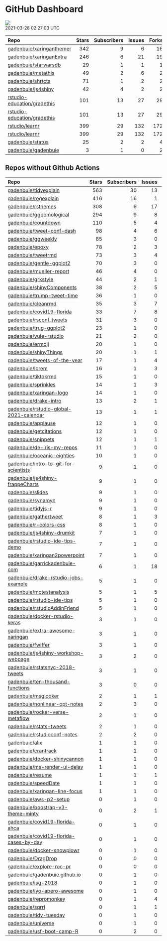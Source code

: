 GitHub Dashboard
================

![](https://github.com/gadenbuie/status/workflows/Render%20Status/badge.svg)  
2021-03-28 02:27:03 UTC

| Repo                                                                          | Stars | Subscribers | Issues | Forks | Status                                                                                                                                                       | Commit                                                                                                                                                                                         |
| :---------------------------------------------------------------------------- | ----: | ----------: | -----: | ----: | :----------------------------------------------------------------------------------------------------------------------------------------------------------- | :--------------------------------------------------------------------------------------------------------------------------------------------------------------------------------------------- |
| [gadenbuie/xaringanthemer](https://github.com/gadenbuie/xaringanthemer)       |   342 |           9 |      6 |    16 | [![](https://github.com/gadenbuie/xaringanthemer/workflows/tic/badge.svg)](https://github.com/gadenbuie/xaringanthemer/actions/runs/692059963)               | <a href="https://github.com/gadenbuie/xaringanthemer/commit/dd577766840430c02fb602e13f413160f61eb64d" title="v0.3.3">dd5777</a>                                                                |
| [gadenbuie/xaringanExtra](https://github.com/gadenbuie/xaringanExtra)         |   246 |           6 |     21 |    19 | [![](https://github.com/gadenbuie/xaringanExtra/workflows/tic/badge.svg)](https://github.com/gadenbuie/xaringanExtra/actions/runs/694119837)                 | <a href="https://github.com/gadenbuie/xaringanExtra/commit/516bb5e8e7794e51d0c02fb4fcc247883c97fdf1" title="v0.4.0">516bb5</a>                                                                 |
| [gadenbuie/starwarsdb](https://github.com/gadenbuie/starwarsdb)               |    29 |           1 |      1 |     1 | [![](https://github.com/gadenbuie/starwarsdb/workflows/tic/badge.svg)](https://github.com/gadenbuie/starwarsdb/actions/runs/670007904)                       | <a href="https://github.com/gadenbuie/starwarsdb/commit/bb52cb21155b280aa92cdd86de3c1c7b32e816bf" title="[ci] tic::update_tic() and add status update step">bb52cb</a>                         |
| [gadenbuie/metathis](https://github.com/gadenbuie/metathis)                   |    49 |           2 |      6 |     2 | [![](https://github.com/gadenbuie/metathis/workflows/tic/badge.svg)](https://github.com/gadenbuie/metathis/actions/runs/674769739)                           | <a href="https://github.com/gadenbuie/metathis/commit/7b547da65e5cd12d0d97003634ee37aa2992aeea" title="master -> main && prefix font awesome icons">7b547d</a>                                 |
| [gadenbuie/shrtcts](https://github.com/gadenbuie/shrtcts)                     |    71 |           1 |      2 |     2 | [![](https://github.com/gadenbuie/shrtcts/workflows/tic/badge.svg)](https://github.com/gadenbuie/shrtcts/actions/runs/674773134)                             | <a href="https://github.com/gadenbuie/shrtcts/commit/3a03311a030edff97e906743182b07ede88095a3" title="master -> main && Prefix font awesome icons">3a0331</a>                                  |
| [gadenbuie/js4shiny](https://github.com/gadenbuie/js4shiny)                   |    42 |           4 |      2 |     2 | [![](https://github.com/gadenbuie/js4shiny/workflows/tic/badge.svg)](https://github.com/gadenbuie/js4shiny/actions/runs/674792534)                           | <a href="https://github.com/gadenbuie/js4shiny/commit/29bd23560d8f1c8ff39db08495f8eb6fe44e30bc" title="Prefix font awesome icons">29bd23</a>                                                   |
| [rstudio-education/gradethis](https://github.com/rstudio-education/gradethis) |   101 |          13 |     27 |    29 | [![](https://github.com/rstudio-education/gradethis/workflows/R-CMD-check/badge.svg)](https://github.com/rstudio-education/gradethis/actions/runs/690621730) | <a href="https://github.com/rstudio-education/gradethis/commit/c89ce91c07c81a96ecbbea14c999d3a92eb28ab0" title="Refactor prepare_check_obj_envir() into prepare_check_env() (#238)">c89ce9</a> |
| [rstudio-education/gradethis](https://github.com/rstudio-education/gradethis) |   101 |          13 |     27 |    29 | [![](https://github.com/rstudio-education/gradethis/workflows/pkgdown/badge.svg)](https://github.com/rstudio-education/gradethis/actions/runs/690642544)     | <a href="https://github.com/rstudio-education/gradethis/commit/c89ce91c07c81a96ecbbea14c999d3a92eb28ab0" title="Refactor prepare_check_obj_envir() into prepare_check_env() (#238)">c89ce9</a> |
| [rstudio/learnr](https://github.com/rstudio/learnr)                           |   399 |          29 |    132 |   172 | [![](https://github.com/rstudio/learnr/workflows/R-CMD-check/badge.svg)](https://github.com/rstudio/learnr/actions/runs/687897364)                           | <a href="https://github.com/rstudio/learnr/commit/3d93f7fed179dbb3142f739048da20dfeca35bdd" title="Remove extraneous js file (#507)">3d93f7</a>                                                |
| [rstudio/learnr](https://github.com/rstudio/learnr)                           |   399 |          29 |    132 |   172 | [![](https://github.com/rstudio/learnr/workflows/Render%20docs/badge.svg)](https://github.com/rstudio/learnr/actions/runs/488970946)                         | <a href="https://github.com/rstudio/learnr/commit/b36e840c338f5840185e6fca4a99c25fa899d57f" title="Optionally reveal (or hide) exercise solution (#470)">b36e84</a>                            |
| [gadenbuie/status](https://github.com/gadenbuie/status)                       |    25 |           2 |      2 |     4 | [![](https://github.com/gadenbuie/status/workflows/Render%20Status/badge.svg)](https://github.com/gadenbuie/status/actions/runs/694124388)                   | <a href="https://github.com/gadenbuie/status/commit/5dcf5171915f44b6185e49eb0117b74977c74bc0" title="[status] 2021-03-27 12:23:42 UTC">5dcf51</a>                                              |
| [gadenbuie/gadenbuie](https://github.com/gadenbuie/gadenbuie)                 |     3 |           1 |      0 |     2 | [![](https://github.com/gadenbuie/gadenbuie/workflows/Metrics/badge.svg)](https://github.com/gadenbuie/gadenbuie/actions/runs/694093987)                     | <a href="https://github.com/gadenbuie/gadenbuie/commit/fba884e936c5ca376cebf3c2e25d2224bb857d62" title="Update github-metrics.svg - [Skip GitHub Action]">fba884</a>                           |

## Repos without Github Actions

| Repo                                                                                                | Stars | Subscribers | Issues | Forks |
| :-------------------------------------------------------------------------------------------------- | ----: | ----------: | -----: | ----: |
| [gadenbuie/tidyexplain](https://github.com/gadenbuie/tidyexplain)                                   |   563 |          30 |     13 |    97 |
| [gadenbuie/regexplain](https://github.com/gadenbuie/regexplain)                                     |   416 |          16 |      1 |    21 |
| [gadenbuie/rsthemes](https://github.com/gadenbuie/rsthemes)                                         |   308 |           6 |     17 |    21 |
| [gadenbuie/ggpomological](https://github.com/gadenbuie/ggpomological)                               |   294 |           9 |      8 |    18 |
| [gadenbuie/countdown](https://github.com/gadenbuie/countdown)                                       |   110 |           5 |      4 |     8 |
| [gadenbuie/tweet-conf-dash](https://github.com/gadenbuie/tweet-conf-dash)                           |    98 |           4 |      6 |    58 |
| [gadenbuie/ggweekly](https://github.com/gadenbuie/ggweekly)                                         |    85 |           3 |      0 |     8 |
| [gadenbuie/epoxy](https://github.com/gadenbuie/epoxy)                                               |    78 |           2 |      3 |     3 |
| [gadenbuie/tweetrmd](https://github.com/gadenbuie/tweetrmd)                                         |    73 |           3 |      4 |     6 |
| [gadenbuie/gentle-ggplot2](https://github.com/gadenbuie/gentle-ggplot2)                             |    70 |           3 |      0 |    13 |
| [gadenbuie/mueller-report](https://github.com/gadenbuie/mueller-report)                             |    46 |           4 |      0 |    26 |
| [gadenbuie/grkstyle](https://github.com/gadenbuie/grkstyle)                                         |    44 |           2 |      1 |     8 |
| [gadenbuie/shinyComponents](https://github.com/gadenbuie/shinyComponents)                           |    38 |           2 |      5 |     3 |
| [gadenbuie/trump-tweet-time](https://github.com/gadenbuie/trump-tweet-time)                         |    36 |           1 |      0 |     0 |
| [gadenbuie/cleanrmd](https://github.com/gadenbuie/cleanrmd)                                         |    35 |           3 |      7 |     1 |
| [gadenbuie/covid19-florida](https://github.com/gadenbuie/covid19-florida)                           |    33 |           7 |      8 |    10 |
| [gadenbuie/rsconf\_tweets](https://github.com/gadenbuie/rsconf_tweets)                              |    31 |           3 |      0 |    13 |
| [gadenbuie/trug-ggplot2](https://github.com/gadenbuie/trug-ggplot2)                                 |    23 |           1 |      0 |     5 |
| [gadenbuie/yule-rstudio](https://github.com/gadenbuie/yule-rstudio)                                 |    21 |           2 |      0 |     8 |
| [gadenbuie/ermoji](https://github.com/gadenbuie/ermoji)                                             |    20 |           1 |      0 |     1 |
| [gadenbuie/shinyThings](https://github.com/gadenbuie/shinyThings)                                   |    20 |           1 |      1 |     2 |
| [gadenbuie/tweets-of-the-year](https://github.com/gadenbuie/tweets-of-the-year)                     |    17 |           1 |      4 |     2 |
| [gadenbuie/lorem](https://github.com/gadenbuie/lorem)                                               |    16 |           1 |      3 |     1 |
| [gadenbuie/tiktokrmd](https://github.com/gadenbuie/tiktokrmd)                                       |    15 |           1 |      0 |     0 |
| [gadenbuie/sprinkles](https://github.com/gadenbuie/sprinkles)                                       |    14 |           1 |      3 |     0 |
| [gadenbuie/xaringan-logo](https://github.com/gadenbuie/xaringan-logo)                               |    14 |           1 |      0 |     7 |
| [gadenbuie/drake-intro](https://github.com/gadenbuie/drake-intro)                                   |    13 |           2 |      1 |     4 |
| [gadenbuie/rstudio-global-2021-calendar](https://github.com/gadenbuie/rstudio-global-2021-calendar) |    13 |           1 |      1 |     4 |
| [gadenbuie/applause](https://github.com/gadenbuie/applause)                                         |    12 |           1 |      0 |     1 |
| [gadenbuie/getcitations](https://github.com/gadenbuie/getcitations)                                 |    12 |           1 |      0 |     3 |
| [gadenbuie/snippets](https://github.com/gadenbuie/snippets)                                         |    12 |           1 |      1 |     5 |
| [gadenbuie/de-iris-my-repos](https://github.com/gadenbuie/de-iris-my-repos)                         |    11 |           1 |      0 |     0 |
| [gadenbuie/oceanic-eighties](https://github.com/gadenbuie/oceanic-eighties)                         |    10 |           1 |      0 |     3 |
| [gadenbuie/intro-to-git-for-scientists](https://github.com/gadenbuie/intro-to-git-for-scientists)   |     9 |           1 |      0 |     1 |
| [gadenbuie/js4shiny-frappeCharts](https://github.com/gadenbuie/js4shiny-frappeCharts)               |     9 |           1 |      0 |     3 |
| [gadenbuie/slides](https://github.com/gadenbuie/slides)                                             |     9 |           1 |      0 |     6 |
| [gadenbuie/synamyn](https://github.com/gadenbuie/synamyn)                                           |     9 |           1 |      0 |     0 |
| [gadenbuie/tidyjs-r](https://github.com/gadenbuie/tidyjs-r)                                         |     9 |           1 |      0 |     0 |
| [gadenbuie/gathertweet](https://github.com/gadenbuie/gathertweet)                                   |     8 |           1 |      3 |     2 |
| [gadenbuie/r-colors-css](https://github.com/gadenbuie/r-colors-css)                                 |     8 |           1 |      0 |     2 |
| [gadenbuie/js4shiny-drumkit](https://github.com/gadenbuie/js4shiny-drumkit)                         |     7 |           1 |      0 |     1 |
| [gadenbuie/rstudio-ide-tips-demo](https://github.com/gadenbuie/rstudio-ide-tips-demo)               |     7 |           1 |      0 |     2 |
| [gadenbuie/xaringan2powerpoint](https://github.com/gadenbuie/xaringan2powerpoint)                   |     7 |           1 |      0 |     1 |
| [gadenbuie/garrickadenbuie-com](https://github.com/gadenbuie/garrickadenbuie-com)                   |     6 |           1 |     18 |     4 |
| [gadenbuie/drake-rstudio-jobs-example](https://github.com/gadenbuie/drake-rstudio-jobs-example)     |     5 |           1 |      0 |     0 |
| [gadenbuie/mctestanalysis](https://github.com/gadenbuie/mctestanalysis)                             |     5 |           1 |      5 |     2 |
| [gadenbuie/rstudio-ide-tips](https://github.com/gadenbuie/rstudio-ide-tips)                         |     5 |           1 |      0 |     2 |
| [gadenbuie/rstudioAddinFriend](https://github.com/gadenbuie/rstudioAddinFriend)                     |     5 |           1 |      0 |     1 |
| [gadenbuie/docker-rstudio-keras](https://github.com/gadenbuie/docker-rstudio-keras)                 |     3 |           1 |      0 |     1 |
| [gadenbuie/extra-awesome-xaringan](https://github.com/gadenbuie/extra-awesome-xaringan)             |     3 |           1 |      0 |     1 |
| [gadenbuie/fwiffer](https://github.com/gadenbuie/fwiffer)                                           |     3 |           1 |      0 |     0 |
| [gadenbuie/js4shiny-workshop-webpage](https://github.com/gadenbuie/js4shiny-workshop-webpage)       |     3 |           2 |      0 |     5 |
| [gadenbuie/rstatsnyc-2018-tweets](https://github.com/gadenbuie/rstatsnyc-2018-tweets)               |     3 |           1 |      0 |     0 |
| [gadenbuie/ten-thousand-functions](https://github.com/gadenbuie/ten-thousand-functions)             |     3 |           0 |      0 |     0 |
| [gadenbuie/msglooker](https://github.com/gadenbuie/msglooker)                                       |     2 |           1 |      1 |     0 |
| [gadenbuie/nonlinear-opt-notes](https://github.com/gadenbuie/nonlinear-opt-notes)                   |     2 |           3 |      0 |     3 |
| [gadenbuie/rocker-verse-metaflow](https://github.com/gadenbuie/rocker-verse-metaflow)               |     2 |           1 |      0 |     0 |
| [gadenbuie/rstats-tweets](https://github.com/gadenbuie/rstats-tweets)                               |     2 |           1 |      0 |     0 |
| [gadenbuie/rstudioconf-notes](https://github.com/gadenbuie/rstudioconf-notes)                       |     2 |           2 |      0 |     0 |
| [gadenbuie/alix](https://github.com/gadenbuie/alix)                                                 |     1 |           1 |      0 |     0 |
| [gadenbuie/crantrack](https://github.com/gadenbuie/crantrack)                                       |     1 |           1 |      0 |     1 |
| [gadenbuie/docker-shinycannon](https://github.com/gadenbuie/docker-shinycannon)                     |     1 |           1 |      0 |     0 |
| [gadenbuie/ms-render-ui-delay](https://github.com/gadenbuie/ms-render-ui-delay)                     |     1 |           1 |      0 |     0 |
| [gadenbuie/resume](https://github.com/gadenbuie/resume)                                             |     1 |           1 |      1 |     0 |
| [gadenbuie/speedDate](https://github.com/gadenbuie/speedDate)                                       |     1 |           1 |      0 |     1 |
| [gadenbuie/xaringan-line-focus](https://github.com/gadenbuie/xaringan-line-focus)                   |     1 |           1 |      0 |     0 |
| [gadenbuie/aws-p2-setup](https://github.com/gadenbuie/aws-p2-setup)                                 |     0 |           1 |      0 |     0 |
| [gadenbuie/boostrap-v3-theme-minty](https://github.com/gadenbuie/boostrap-v3-theme-minty)           |     0 |           2 |      1 |     1 |
| [gadenbuie/covid19-florida-ahca](https://github.com/gadenbuie/covid19-florida-ahca)                 |     0 |           1 |      0 |     0 |
| [gadenbuie/covid19-florida-cases-by-day](https://github.com/gadenbuie/covid19-florida-cases-by-day) |     0 |           1 |      0 |     0 |
| [gadenbuie/docker-snowplowr](https://github.com/gadenbuie/docker-snowplowr)                         |     0 |           1 |      0 |     0 |
| [gadenbuie/DragDrop](https://github.com/gadenbuie/DragDrop)                                         |     0 |           0 |      0 |     0 |
| [gadenbuie/explore-roc-pr](https://github.com/gadenbuie/explore-roc-pr)                             |     0 |           0 |      0 |     0 |
| [gadenbuie/gadenbuie.github.io](https://github.com/gadenbuie/gadenbuie.github.io)                   |     0 |           1 |      0 |     0 |
| [gadenbuie/isg-2018](https://github.com/gadenbuie/isg-2018)                                         |     0 |           1 |      0 |     0 |
| [gadenbuie/iyo-apero-awesome](https://github.com/gadenbuie/iyo-apero-awesome)                       |     0 |           1 |      0 |     0 |
| [gadenbuie/repromonkey](https://github.com/gadenbuie/repromonkey)                                   |     0 |           1 |      4 |     0 |
| [gadenbuie/sqrrl](https://github.com/gadenbuie/sqrrl)                                               |     0 |           1 |      1 |     1 |
| [gadenbuie/tidy-tuesday](https://github.com/gadenbuie/tidy-tuesday)                                 |     0 |           1 |      0 |     0 |
| [gadenbuie/universe](https://github.com/gadenbuie/universe)                                         |     0 |           1 |      0 |     0 |
| [gadenbuie/usf-boot-camp-R](https://github.com/gadenbuie/usf-boot-camp-R)                           |     0 |           2 |      0 |     2 |
